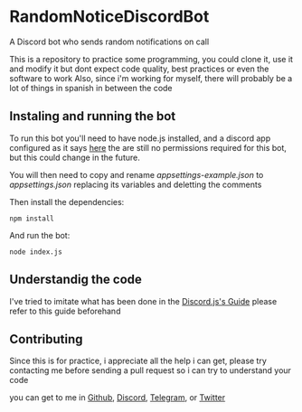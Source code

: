 # RandomNoticeDiscordBot
A Discord bot who sends random notifications on call

This is a repository to practice some programming, you could clone it, use it and modify it but dont expect code quality, best practices or even the software to work
Also, since i'm working for myself, there will probably be a lot of things in spanish in between the code

## Instaling and running the bot

To run this bot you'll need to have node.js installed, and a discord app configured as it says [here](https://discordpy.readthedocs.io/en/latest/discord.html) the are still no permissions required for this bot, but this could change in the future.

You will then need to copy and rename *appsettings-example.json* to *appsettings.json* replacing its variables and deletting the comments

Then install the dependencies:

    npm install

And run the bot:
    
    node index.js

## Understandig the code

I've tried to imitate what has been done in the [Discord.js's Guide](https://discordjs.guide/) please refer to this guide beforehand

## Contributing

Since this is for practice, i appreciate all the help i can get, please try contacting me before sending a pull request so i can try to understand your code

you can get to me in [Github](https://github.com/Saleck3), [Discord](https://discordapp.com/users/Saleck#8776), [Telegram](https://t.me/aledagon), or [Twitter](https://twitter.com/saleckin)